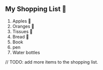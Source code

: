 ## My Shopping List 🛒

1. Apples 🍎
2. Oranges 🍊
3. Tissues 🚽
4. Bread 🍞
5. Book
6. pen
7. Water bottles


// TODO: add more items to the shopping list.
